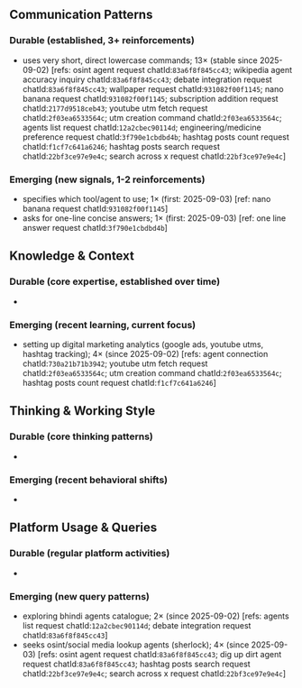 ## Communication Patterns
### Durable (established, 3+ reinforcements)
- uses very short, direct lowercase commands; 13× (stable since 2025-09-02) [refs: osint agent request chatId:`83a6f8f845cc43`; wikipedia agent accuracy inquiry chatId:`83a6f8f845cc43`; debate integration request chatId:`83a6f8f845cc43`; wallpaper request chatId:`931082f00f1145`; nano banana request chatId:`931082f00f1145`; subscription addition request chatId:`2177d9518ceb43`; youtube utm fetch request chatId:`2f03ea6533564c`; utm creation command chatId:`2f03ea6533564c`; agents list request chatId:`12a2cbec90114d`; engineering/medicine preference request chatId:`3f790e1cbdbd4b`; hashtag posts count request chatId:`f1cf7c641a6246`; hashtag posts search request chatId:`22bf3ce97e9e4c`; search across x request chatId:`22bf3ce97e9e4c`]

### Emerging (new signals, 1-2 reinforcements)
- specifies which tool/agent to use; 1× (first: 2025-09-03) [ref: nano banana request chatId:`931082f00f1145`]
- asks for one-line concise answers; 1× (first: 2025-09-03) [ref: one line answer request chatId:`3f790e1cbdbd4b`]

## Knowledge & Context
### Durable (core expertise, established over time)
-

### Emerging (recent learning, current focus)
- setting up digital marketing analytics (google ads, youtube utms, hashtag tracking); 4× (since 2025-09-02) [refs: agent connection chatId:`730a21b71b3942`; youtube utm fetch request chatId:`2f03ea6533564c`; utm creation command chatId:`2f03ea6533564c`; hashtag posts count request chatId:`f1cf7c641a6246`]

## Thinking & Working Style
### Durable (core thinking patterns)
-

### Emerging (recent behavioral shifts)
-

## Platform Usage & Queries
### Durable (regular platform activities)
-

### Emerging (new query patterns)
- exploring bhindi agents catalogue; 2× (since 2025-09-02) [refs: agents list request chatId:`12a2cbec90114d`; debate integration request chatId:`83a6f8f845cc43`]
- seeks osint/social media lookup agents (sherlock); 4× (since 2025-09-03) [refs: osint agent request chatId:`83a6f8f845cc43`; dig up dirt agent request chatId:`83a6f8f845cc43`; hashtag posts search request chatId:`22bf3ce97e9e4c`; search across x request chatId:`22bf3ce97e9e4c`]
